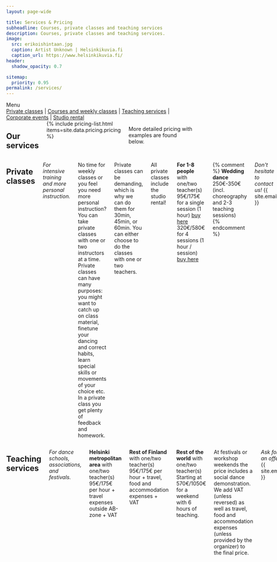 ```yaml
---
layout: page-wide

title: Services & Pricing
subheadline: Courses, private classes and teaching services
description: Courses, private classes and teaching services.
image:
  src: erikoishintaan.jpg
  caption: Artist Unknown | Helsinkikuvia.fi
  caption_url: https://www.helsinkikuvia.fi/
header:
  shadow_opacity: 0.7

sitemap:
  priority: 0.95
permalink: /services/
---
```


<div class="text-center">
Menu
<nav>
 <a href="#private-classes">Private classes</a>
 | <a href="#courses-and-weekly-classes">Courses and weekly classes</a>
 | <a href="#teaching-services">Teaching services</a>
 | <a href="#corporate-events">Corporate events</a>
 | <a href="#studio-rental">Studio rental</a>
</nav>
</div>

<section class="row">
<div class="columns medium-10">
<h2>Our services</h2>
{% include pricing-list.html items=site.data.pricing.pricing %}

<p>More detailed pricing with examples are found below.</p>
</div>
</section>

<div class="row cols-2">
<div class="columns large-6" markdown="1">

## Private classes
*For intensive training and more personal instruction.*

No time for weekly classes or you feel you need more personal instruction? You can take private classes with one or two instructors at a time. Private classes can have many purposes: you might want to catch up on class material, finetune your dancing and correct habits, learn special skills or movements of your choice etc. In a private class you get plenty of feedback and homework.

Private classes can be demanding, which is why we can do them for 30min, 45min, or 60min. You can either choose to do the classes with one or two teachers.

All private classes include the studio rental!

**For 1-8 people** with one/two teacher(s)  
95€/175€ for a single session (1 hour) [buy here](https://holvi.com/shop/blackpepperswing/section/private-classes/)  
320€/580€ for 4 sessions (1 hour / session) [buy here](https://holvi.com/shop/blackpepperswing/section/private-classes/)  

{% comment %}
**Wedding dance**  
250€-350€ (incl. choreography and 2-3 teaching sessions)  
{% endcomment %}

*Don't hesitate to contact us!* {{ site.email }}

---

*Prices include 24% VAT and studio rental.*

We accept payments with card, MobilePay, cash or employee benefit vouchers. [Read more about payments here](https://blackpepperswing.freshdesk.com/en/support/solutions/articles/42000068393-what-payment-methods-are-accepted-).


## Courses and weekly classes
*For a comprehensive learning experience.*

Courses and weekly classes are our default learning environment. By attending weekly classes you keep your progress steady and get a little bit better all the time. You get support from peers and teachers and can influence course content. We encourage all students to get more dance time e.g. by attending social dance events or weekend workshops.

Do you want an extra boost?  
[Consider taking a private class with us.](#private-classes)

{% assign products = site.data.pricing.products %}
{% assign course_len = products.course.length_weeks %}
{% assign course_price = products.course.price_per_class | times: course_len | round %}
{% assign course_price_second = course_price | times: 0.75 | round: 2 %}
{% assign course_price_student = course_price | times: 0.8 | round: 2 %}
{% assign dropin_price = products.drop_in %}
{% assign ten_class_price = products.10_class_card.regular %}
{% assign class_price = products.course.price_per_class | round: 2 %}
{% assign class_price_second = products.course.price_per_class | times: 0.75 | round: 2 %}

**Weekly classes**, with course payment  
{{ course_price }}€ for {{ course_len }} weeks  
{{ class_price }}€ per class with one course  
{{ class_price | plus: class_price_second | divided_by: 2 }}€ per class with two courses  
{{ class_price | plus: class_price_second | plus: class_price_second | divided_by: 3 }}€ per class with three courses

**Discounts**, only one applied  
-20% for students and unemployed  
-25% for every additional course during the same term  
[Read detailed discount terms here.](https://blackpepperswing.freshdesk.com/en/support/solutions/articles/42000053082-terms-of-trade)

**Weekly classes**, with drop-in and dance passes  
{{ dropin_price }}€ for single drop-in class  

10-class punch card {{ ten_class_price }}€ ({{ ten_class_price | divided_by: 10.0 | round: 2 }}€ per class)  
[Read more about punch cards here...](/punch-cards)

[Dance Pass](/dance-passes) starting from {{ products.dance_pass.yearly_month }}€/month  
Includes all the weekly classes and activities  
{{ products.dance_pass.yearly_month | divided_by: 4 | divided_by: 2 }}€ per class with two courses  
{{ products.dance_pass.yearly_month | divided_by: 4 | divided_by: 3 }}€ per class with three courses  
[Read more about dance passes here...](/dance-passes)

**Workshops**  
Workshop prices and discounts are defined per workshop.

**Pricing examples**, weekly courses  
{{ course_price }}€ - 1 course, {{ course_len }} weeks  
{{ course_price | plus: course_price_second }}€ - 2 courses, {{ course_len }} weeks  

{{ course_price_student }}€ - 1 course, {{ course_len }} weeks (student)  
{{ course_price_student | plus: course_price_second }}€ - 2 courses, 2 x {{ course_len }} weeks (student)  

---

*Prices include 10% VAT.*

We accept payments with card, MobilePay, cash or employee benefit vouchers. [Read more about payments here](https://blackpepperswing.freshdesk.com/en/support/solutions/articles/42000068393-what-payment-methods-are-accepted-).

</div>
<div class="columns large-6" markdown="1">

## Teaching services
*For dance schools, associations, and festivals.*

**Helsinki metropolitan area** with one/two teacher(s)  
95€/175€ per hour + travel expenses outside AB-zone + VAT  

**Rest of Finland** with one/two teacher(s)  
95€/175€ per hour + travel, food and accommodation expenses + VAT  

**Rest of the world** with one/two teacher(s)  
Starting at 570€/1050€ for a weekend with 6 hours of teaching.

At festivals or workshop weekends the price includes a social dance demonstration. We add VAT (unless reversed) as well as travel, food and accommodation expenses (unless provided by the organizer) to the final price.

*Ask for an offer!* {{ site.email }}


## Corporate events
*For a team day, recreational day, summer/Christmas party, kick off, customer event...*

A fun and engaging Lindy Hop or authentic swing dance experience. Dancing is one of the best ways to really get to know people - including your colleagues and team mates.

**Teaching session** with two teachers  
Starting at 240€ + travel expenses + VAT

*Ask for more!* {{ site.email }}


## Studio rental
*For a practice session, birthday party, social gatherings, running your own lessons...*

Prices start from:  
{{ products.studio_rental.bps_students }}€/h for students of BPS   
{{ products.studio_rental.non_commercial }}€/h for non-commercial use   
{{ products.studio_rental.commercial }}€/h for commercial use   

[See detailed pricing and more info about studio rental here...](/studio-rental)

*Ask for more!* {{ site.email }}

</div>
</div>
